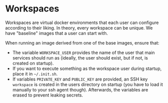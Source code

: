 # Workspaces

Workspaces are virtual docker environments that each user can configure according to their liking. In theory, every workspace can be unique. We have "baseline" images that a user can start with.

When running an image derived from one of the base images, ensure that:
 
 - The variable `WORKSPACE_USER` provides the name of the user that main services should run as (ideally, the user should exist, but if not, is created on startup).
 - If you want to execute something as the workspace user during startup, place it in `~/.init.sh`.
 - If variables `PRIVATE_KEY` and `PUBLIC_KEY` are provided, an SSH key `workspace` is created in the users directory on startup (you have to load it manually to your ssh agent though). Afterwards, the variables are erased to prevent leaking secrets.